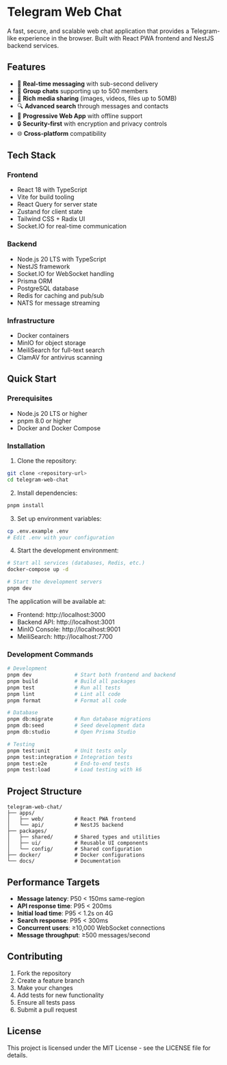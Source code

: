 # Telegram Web Chat

A fast, secure, and scalable web chat application that provides a Telegram-like experience in the browser. Built with React PWA frontend and NestJS backend services.

## Features

- 🚀 **Real-time messaging** with sub-second delivery
- 👥 **Group chats** supporting up to 500 members
- 📁 **Rich media sharing** (images, videos, files up to 50MB)
- 🔍 **Advanced search** through messages and contacts
- 📱 **Progressive Web App** with offline support
- 🔒 **Security-first** with encryption and privacy controls
- 🌐 **Cross-platform** compatibility

## Tech Stack

### Frontend
- React 18 with TypeScript
- Vite for build tooling
- React Query for server state
- Zustand for client state
- Tailwind CSS + Radix UI
- Socket.IO for real-time communication

### Backend
- Node.js 20 LTS with TypeScript
- NestJS framework
- Socket.IO for WebSocket handling
- Prisma ORM
- PostgreSQL database
- Redis for caching and pub/sub
- NATS for message streaming

### Infrastructure
- Docker containers
- MinIO for object storage
- MeiliSearch for full-text search
- ClamAV for antivirus scanning

## Quick Start

### Prerequisites

- Node.js 20 LTS or higher
- pnpm 8.0 or higher
- Docker and Docker Compose

### Installation

1. Clone the repository:
```bash
git clone <repository-url>
cd telegram-web-chat
```

2. Install dependencies:
```bash
pnpm install
```

3. Set up environment variables:
```bash
cp .env.example .env
# Edit .env with your configuration
```

4. Start the development environment:
```bash
# Start all services (databases, Redis, etc.)
docker-compose up -d

# Start the development servers
pnpm dev
```

The application will be available at:
- Frontend: http://localhost:3000
- Backend API: http://localhost:3001
- MinIO Console: http://localhost:9001
- MeiliSearch: http://localhost:7700

### Development Commands

```bash
# Development
pnpm dev              # Start both frontend and backend
pnpm build            # Build all packages
pnpm test             # Run all tests
pnpm lint             # Lint all code
pnpm format           # Format all code

# Database
pnpm db:migrate       # Run database migrations
pnpm db:seed          # Seed development data
pnpm db:studio        # Open Prisma Studio

# Testing
pnpm test:unit        # Unit tests only
pnpm test:integration # Integration tests
pnpm test:e2e         # End-to-end tests
pnpm test:load        # Load testing with k6
```

## Project Structure

```
telegram-web-chat/
├── apps/
│   ├── web/          # React PWA frontend
│   └── api/          # NestJS backend
├── packages/
│   ├── shared/       # Shared types and utilities
│   ├── ui/           # Reusable UI components
│   └── config/       # Shared configuration
├── docker/           # Docker configurations
└── docs/             # Documentation
```

## Performance Targets

- **Message latency**: P50 < 150ms same-region
- **API response time**: P95 < 200ms
- **Initial load time**: P95 < 1.2s on 4G
- **Search response**: P95 < 300ms
- **Concurrent users**: ≥10,000 WebSocket connections
- **Message throughput**: ≥500 messages/second

## Contributing

1. Fork the repository
2. Create a feature branch
3. Make your changes
4. Add tests for new functionality
5. Ensure all tests pass
6. Submit a pull request

## License

This project is licensed under the MIT License - see the LICENSE file for details.